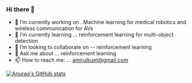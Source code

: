 ### Hi there 👋

- 🔭 I’m currently working on . Machine learning for medical robotics and wireless communication for AVs
- 🌱 I’m currently learning ... reinforcement learning for multi-object detection
- 👯 I’m looking to collaborate on -- reinforcement learning
- 💬 Ask me about ... reinforcement learning
- 📫 How to reach me: ... amirulkuet@gmail.com


[![Anurag's GitHub stats](https://github-readme-stats.vercel.app/api?username=amirul2k9)](https://github.com/amirul2k9/github-readme-stats)

<!--
**amirul2k9/amirul2k9** is a ✨ _special_ ✨ repository because its `README.md` (this file) appears on your GitHub profile.

Here are some ideas to get you started:

- 🔭 I’m currently working on ...
- 🌱 I’m currently learning ...
- 👯 I’m looking to collaborate on ...
- 🤔 I’m looking for help with ...
- 💬 Ask me about ...
- 📫 How to reach me: ...
- 😄 Pronouns: ...
- ⚡ Fun fact: ...
-->

